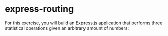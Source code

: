 # express-routing
For this exercise, you will build an Express.js application that performs three statistical operations given an arbitrary amount of numbers:
